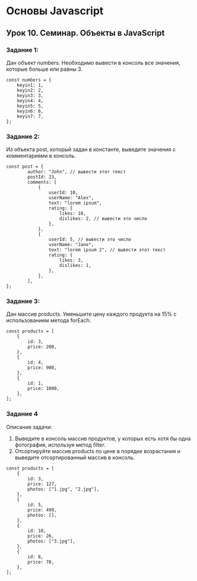 # Основы Javascript
## Урок 10. Семинар. Объекты в JavaScript

### Задание 1:

Дан объект numbers. Необходимо вывести в консоль все значения,
которые больше или равны 3.

```
const numbers = {
    keyin1: 1,
    keyin2: 2,
    keyin3: 3,
    keyin4: 4,
    keyin5: 5,
    keyin6: 6,
    keyin7: 7,
};
```

### Задание 2:

Из объекта post, который задан в константе, выведите значения с
комментариями в консоль.

```
const post = {
        author: "John", // вывести этот текст
        postId: 23,
        comments: [
            {
                userId: 10,
                userName: "Alex",
                text: "lorem ipsum",
                rating: {
                    likes: 10,
                    dislikes: 2, // вывести это число
                },
            },
            {
                userId: 5, // вывести это число
                userName: "Jane",
                text: "lorem ipsum 2", // вывести этот текст
                rating: {
                    likes: 3,
                    dislikes: 1,
                },
            },
        ],
};
```

### Задание 3:

Дан массив products. Уменьшите цену каждого продукта на 15% с
использованием метода forEach.

```
const products = [
    {
        id: 3,
        price: 200,
    },
    {
        id: 4,
        price: 900,
    },
    {
        id: 1,
        price: 1000,
    },
];
```

### Задание 4

Описание задачи:

1. Выведите в консоль массив продуктов, у которых есть хотя бы одна
фотография, используя метод filter.
2. Отсортируйте массив products по цене в порядке возрастания и выведите
отсортированный массив в консоль.

```
const products = [
    {
        id: 3,
        price: 127,
        photos: ["1.jpg", "2.jpg"],
    },
    {
        id: 5,
        price: 499,
        photos: [],
    },
    {
        id: 10,
        price: 26,
        photos: ["3.jpg"],
    },
    {
        id: 8,
        price: 78,
    },
];
```
